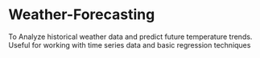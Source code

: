 # Weather-Forecasting
To Analyze historical weather data and predict future temperature trends. Useful for working with time series data and basic regression techniques
